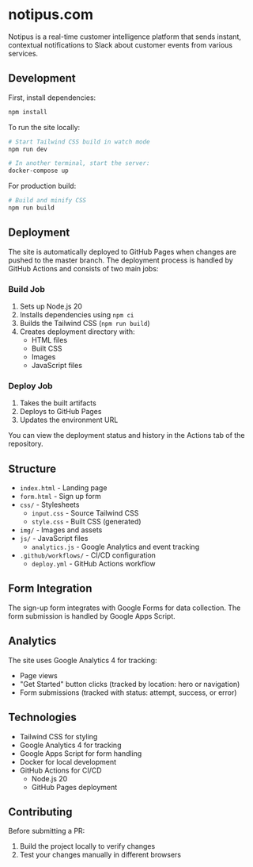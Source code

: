 # notipus.com

Notipus is a real-time customer intelligence platform that sends instant, contextual notifications to Slack about customer events from various services.

## Development

First, install dependencies:

```bash
npm install
```

To run the site locally:

```bash
# Start Tailwind CSS build in watch mode
npm run dev

# In another terminal, start the server:
docker-compose up
```

For production build:

```bash
# Build and minify CSS
npm run build
```

## Deployment

The site is automatically deployed to GitHub Pages when changes are pushed to the master branch. The deployment process is handled by GitHub Actions and consists of two main jobs:

### Build Job
1. Sets up Node.js 20
2. Installs dependencies using `npm ci`
3. Builds the Tailwind CSS (`npm run build`)
4. Creates deployment directory with:
   - HTML files
   - Built CSS
   - Images
   - JavaScript files

### Deploy Job
1. Takes the built artifacts
2. Deploys to GitHub Pages
3. Updates the environment URL

You can view the deployment status and history in the Actions tab of the repository.

## Structure

- `index.html` - Landing page
- `form.html` - Sign up form
- `css/` - Stylesheets
  - `input.css` - Source Tailwind CSS
  - `style.css` - Built CSS (generated)
- `img/` - Images and assets
- `js/` - JavaScript files
  - `analytics.js` - Google Analytics and event tracking
- `.github/workflows/` - CI/CD configuration
  - `deploy.yml` - GitHub Actions workflow

## Form Integration

The sign-up form integrates with Google Forms for data collection. The form submission is handled by Google Apps Script.

## Analytics

The site uses Google Analytics 4 for tracking:
- Page views
- "Get Started" button clicks (tracked by location: hero or navigation)
- Form submissions (tracked with status: attempt, success, or error)

## Technologies

- Tailwind CSS for styling
- Google Analytics 4 for tracking
- Google Apps Script for form handling
- Docker for local development
- GitHub Actions for CI/CD
  - Node.js 20
  - GitHub Pages deployment

## Contributing

Before submitting a PR:
1. Build the project locally to verify changes
2. Test your changes manually in different browsers
